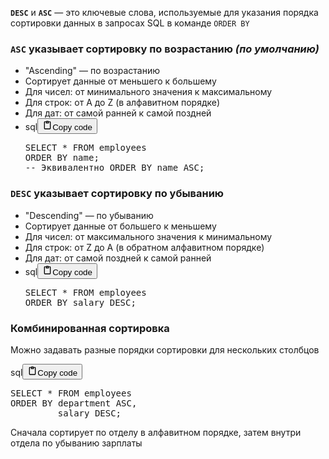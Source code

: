 <p><strong><code>DESC</code></strong> и <strong><code>ASC</code></strong> — это ключевые слова, используемые для
указания порядка сортировки данных в запросах SQL в команде <code>ORDER BY</code></p>
<h3><code>ASC</code> указывает сортировку по возрастанию <em>(по умолчанию)</em></h3>
<ul>
<li>"Ascending" — по возрастанию</li>
<li>Сортирует данные от меньшего к большему</li>
<li>Для чисел: от минимального значения к максимальному</li>
<li>Для строк: от A до Z (в алфавитном порядке)</li>
<li>Для дат: от самой ранней к самой поздней</li>
<li><div class="code_element"><div class="lang_line"><text>sql</text><button class="copy_code_button" onclick="CopyCode(this)"><svg style="width: 1.2em;height: 1.2em;" aria-hidden="true" xmlns="http://www.w3.org/2000/svg" fill="none" viewBox="0 0 24 24"><path stroke="currentColor" stroke-linecap="round" stroke-linejoin="round" stroke-width="2" d="M15 4h3a1 1 0 0 1 1 1v15a1 1 0 0 1-1 1H6a1 1 0 0 1-1-1V5a1 1 0 0 1 1-1h3m0 3h6m-5-4v4h4V3h-4Z"/></svg><text>Copy code</text></button></div><div class="code language-sql"><div class="highlight"><pre><span></span><span class="k">SELECT</span><span class="w"> </span><span class="o">*</span><span class="w"> </span><span class="k">FROM</span><span class="w"> </span><span class="n">employees</span>
<span class="k">ORDER</span><span class="w"> </span><span class="k">BY</span><span class="w"> </span><span class="n">name</span><span class="p">;</span>
<span class="c1">-- Эквивалентно ORDER BY name ASC;</span>
</pre></div></div></div></li>
</ul>
<h3><code>DESC</code> указывает сортировку по убыванию</h3>
<ul>
<li>"Descending" — по убыванию</li>
<li>Сортирует данные от большего к меньшему</li>
<li>Для чисел: от максимального значения к минимальному</li>
<li>Для строк: от Z до A (в обратном алфавитном порядке)</li>
<li>Для дат: от самой поздней к самой ранней</li>
<li><div class="code_element"><div class="lang_line"><text>sql</text><button class="copy_code_button" onclick="CopyCode(this)"><svg style="width: 1.2em;height: 1.2em;" aria-hidden="true" xmlns="http://www.w3.org/2000/svg" fill="none" viewBox="0 0 24 24"><path stroke="currentColor" stroke-linecap="round" stroke-linejoin="round" stroke-width="2" d="M15 4h3a1 1 0 0 1 1 1v15a1 1 0 0 1-1 1H6a1 1 0 0 1-1-1V5a1 1 0 0 1 1-1h3m0 3h6m-5-4v4h4V3h-4Z"/></svg><text>Copy code</text></button></div><div class="code language-sql"><div class="highlight"><pre><span></span><span class="k">SELECT</span><span class="w"> </span><span class="o">*</span><span class="w"> </span><span class="k">FROM</span><span class="w"> </span><span class="n">employees</span>
<span class="k">ORDER</span><span class="w"> </span><span class="k">BY</span><span class="w"> </span><span class="n">salary</span><span class="w"> </span><span class="k">DESC</span><span class="p">;</span>
</pre></div></div></div></li>
</ul>
<h3>Комбинированная сортировка</h3>
<p>Можно задавать разные порядки сортировки для нескольких столбцов</p>
<div class="code_element"><div class="lang_line"><text>sql</text><button class="copy_code_button" onclick="CopyCode(this)"><svg style="width: 1.2em;height: 1.2em;" aria-hidden="true" xmlns="http://www.w3.org/2000/svg" fill="none" viewBox="0 0 24 24"><path stroke="currentColor" stroke-linecap="round" stroke-linejoin="round" stroke-width="2" d="M15 4h3a1 1 0 0 1 1 1v15a1 1 0 0 1-1 1H6a1 1 0 0 1-1-1V5a1 1 0 0 1 1-1h3m0 3h6m-5-4v4h4V3h-4Z"/></svg><text>Copy code</text></button></div><div class="code language-sql"><div class="highlight"><pre><span></span><span class="k">SELECT</span><span class="w"> </span><span class="o">*</span><span class="w"> </span><span class="k">FROM</span><span class="w"> </span><span class="n">employees</span>
<span class="k">ORDER</span><span class="w"> </span><span class="k">BY</span><span class="w"> </span><span class="n">department</span><span class="w"> </span><span class="k">ASC</span><span class="p">,</span>
<span class="w">         </span><span class="n">salary</span><span class="w"> </span><span class="k">DESC</span><span class="p">;</span>
</pre></div></div></div>
<p>Сначала сортирует по отделу в алфавитном порядке, затем внутри отдела по убыванию зарплаты</p>